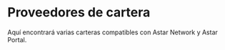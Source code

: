 # Proveedores de cartera

Aquí encontrará varias carteras compatibles con Astar Network y Astar Portal.

<br/>


